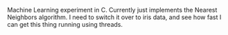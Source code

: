 Machine Learning experiment in C. Currently just implements the Nearest Neighbors algorithm. I need to switch it over to iris data, and see how fast I can get this thing running using threads.
